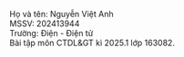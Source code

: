 Họ và tên: Nguyễn Việt Anh  
MSSV: 202413944  
Trường: Điện - Điện tử   
Bài tập môn CTDL&GT kì 2025.1 lớp 163082.
